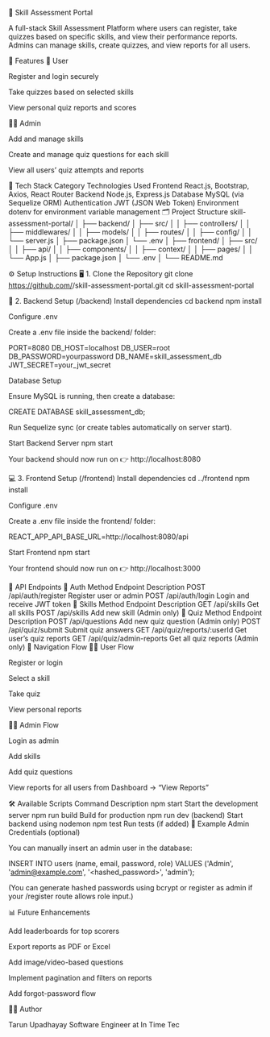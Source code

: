 🧠 Skill Assessment Portal

A full-stack Skill Assessment Platform where users can register, take quizzes based on specific skills, and view their performance reports.
Admins can manage skills, create quizzes, and view reports for all users.

🚀 Features
👤 User

Register and login securely

Take quizzes based on selected skills

View personal quiz reports and scores

🧑‍💼 Admin

Add and manage skills

Create and manage quiz questions for each skill

View all users’ quiz attempts and reports

🧩 Tech Stack
Category	Technologies Used
Frontend	React.js, Bootstrap, Axios, React Router
Backend	Node.js, Express.js
Database	MySQL (via Sequelize ORM)
Authentication	JWT (JSON Web Token)
Environment	dotenv for environment variable management
🗂️ Project Structure
skill-assessment-portal/
│
├── backend/
│   ├── src/
│   │   ├── controllers/
│   │   ├── middlewares/
│   │   ├── models/
│   │   ├── routes/
│   │   ├── config/
│   │   └── server.js
│   ├── package.json
│   └── .env
│
├── frontend/
│   ├── src/
│   │   ├── api/
│   │   ├── components/
│   │   ├── context/
│   │   ├── pages/
│   │   └── App.js
│   ├── package.json
│   └── .env
│
└── README.md

⚙️ Setup Instructions
🖥️ 1. Clone the Repository
git clone https://github.com/<your-username>/skill-assessment-portal.git
cd skill-assessment-portal

🧱 2. Backend Setup (/backend)
Install dependencies
cd backend
npm install

Configure .env

Create a .env file inside the backend/ folder:

PORT=8080
DB_HOST=localhost
DB_USER=root
DB_PASSWORD=yourpassword
DB_NAME=skill_assessment_db
JWT_SECRET=your_jwt_secret

Database Setup

Ensure MySQL is running, then create a database:

CREATE DATABASE skill_assessment_db;


Run Sequelize sync (or create tables automatically on server start).

Start Backend Server
npm start


Your backend should now run on 👉 http://localhost:8080

💻 3. Frontend Setup (/frontend)
Install dependencies
cd ../frontend
npm install

Configure .env

Create a .env file inside the frontend/ folder:

REACT_APP_API_BASE_URL=http://localhost:8080/api

Start Frontend
npm start


Your frontend should now run on 👉 http://localhost:3000

🧩 API Endpoints
🔐 Auth
Method	Endpoint	Description
POST	/api/auth/register	Register user or admin
POST	/api/auth/login	Login and receive JWT token
🧠 Skills
Method	Endpoint	Description
GET	/api/skills	Get all skills
POST	/api/skills	Add new skill (Admin only)
📝 Quiz
Method	Endpoint	Description
POST	/api/questions	Add new quiz question (Admin only)
POST	/api/quiz/submit	Submit quiz answers
GET	/api/quiz/reports/:userId	Get user’s quiz reports
GET	/api/quiz/admin-reports	Get all quiz reports (Admin only)
🧭 Navigation Flow
👨‍💻 User Flow

Register or login

Select a skill

Take quiz

View personal reports

🧑‍💼 Admin Flow

Login as admin

Add skills

Add quiz questions

View reports for all users from Dashboard → “View Reports”

🛠️ Available Scripts
Command	Description
npm start	Start the development server
npm run build	Build for production
npm run dev (backend)	Start backend using nodemon
npm test	Run tests (if added)
🧾 Example Admin Credentials (optional)

You can manually insert an admin user in the database:

INSERT INTO users (name, email, password, role)
VALUES ('Admin', 'admin@example.com', '<hashed_password>', 'admin');


(You can generate hashed passwords using bcrypt or register as admin if your /register route allows role input.)

📊 Future Enhancements

Add leaderboards for top scorers

Export reports as PDF or Excel

Add image/video-based questions

Implement pagination and filters on reports

Add forgot-password flow

👨‍💻 Author

Tarun Upadhayay
Software Engineer at In Time Tec